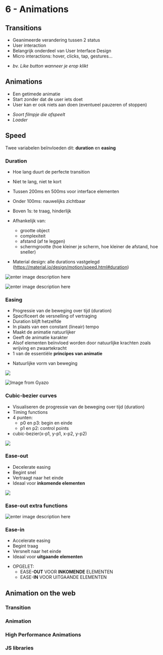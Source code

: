 # 6 - Animations
## Transitions
- Geanimeerde verandering tussen 2 status
- User interaction
- Belangrijk onderdeel van User Interface Design
- Micro interactions: hover, clicks, tap, gestures...

+ *bv. Like button wanneer je erop klikt*

## Animations
- Een getimede animatie
- Start zonder dat de user iets doet
- User kan er ook niets aan doen (eventueel pauzeren of stoppen)

+ *Soort filmpje die afspeelt*
+ *Loader*

## Speed
Twee variabelen beïnvloeden dit: **duration** en **easing**
### Duration
- Hoe lang duurt de perfecte transition
- Niet te lang, niet te kort
- Tussen 200ms en 500ms voor interface elementen
- Onder 100ms: nauwelijks zichtbaar
- Boven 1s: te traag, hinderlijk
- Afhankelijk van:
  - grootte object
  - complexiteit
  - afstand (af te leggen)
  - schermgrootte (hoe kleiner je scherm, hoe kleiner de afstand, hoe sneller)


- Material design: alle durations vastgelegd (https://material.io/design/motion/speed.html#duration)

![enter image description here](https://miro.medium.com/max/1000/1*0bES0_PCswamMscW-uUuYg.gif)

![enter image description here](https://miro.medium.com/max/1000/1*HEdB3qH7_M3gCy6Rlh406A.gif)

### Easing
- Progressie van de beweging over tijd (duration)
- Specificeert de versnelling of vertraging
- Duration blijft hetzelfde
- In plaats van een constant (lineair) tempo
- Maakt de animatie natuurlijker
- Geeft de animatie karakter
- Alsof elementen beïnvloed worden door natuurlijke krachten zoals wrijving en zwaartekracht
- 1 van de essentiële **principes van animatie**

+ Natuurlijke vorm van beweging

![](https://miro.medium.com/max/1000/1*JsluHqaqpzaUwSrDaw9-fg.gif)

![Image from Gyazo](https://i.gyazo.com/4a762f14a88405da9c426d4eb82028d7.gif)

### Cubic-bezier curves
- Visualiseren de progressie van de beweging over tijd (duration)
- Timing functions
- 4 punten:
  - p0 en p3: begin en einde
  - p1 en p2: control points
- cubic-bezier(x-p1, y-p1, x-p2, y-p2)

![](https://i.imgur.com/W9gx0XI.png)


### Ease-out
- Decelerate easing
- Begint snel
- Vertraagt naar het einde
- Ideaal voor **inkomende elementen**

![](https://miro.medium.com/max/1000/1*JhyE_rYlaad9DQt6VHFeEA.gif)

### Ease-out extra functions
![enter image description here](https://i.imgur.com/9Hbld5j.png)

### Ease-in
- Accelerate easing
- Begint traag
- Versnelt naar het einde
- Ideaal voor **uitgaande elementen**

+ OPGELET:
  + EASE-**OUT** VOOR **INKOMENDE** ELEMENTEN
  + EASE-**IN** VOOR UITGAANDE ELEMENTEN

## Animation on the web
### Transition
### Animation
### High Performance Animations
### JS libraries
<!--stackedit_data:
eyJoaXN0b3J5IjpbLTcxMDM3NTA0NiwxNjkxOTMyOTg3XX0=
-->